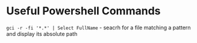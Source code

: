 # Useful Powershell Commands

`gci -r -fi '*.*' | Select FullName` - seacrh for a file matching a pattern and display its absolute path
